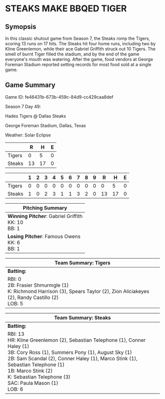 # STEAKS MAKE BBQED TIGER

## Symopsis

In this classic shutout game from Season 7, the Steaks romp the Tigers, scoring
13 runs on 17 hits. The Steaks hit four home runs, including two by Kline Greenlemon,
while their ace Gabriel Griffith struck out 10 Tigers. The smell of burnt Tiger
filled the stadium, and by the end of the game everyone's mouth was watering.
After the game, food vendors at George Foreman Stadium reported setting records for
most food sold at a single game.


## Game Summary


Game ID: fe46431b-673b-459c-84d9-cc429caa8def

Season 7 Day 49:

Hades Tigers @ Dallas Steaks

George Foreman Stadium, Dallas, Texas

Weather: Solar Eclipse



|  | R | H | E |
| --- | --- | --- | --- |
| Tigers |   0 |   5 |   0 | 
| Steaks |  13 |  17 |   0 | 


|  |   1 |   2 |   3 |   4 |   5 |   6 |   7 |   8 |   9 |  R | H | E |
| --- | --- | --- | --- | --- | --- | --- | --- | --- | --- | --- | --- | --- |
| Tigers |   0 |   0 |   0 |   0 |   0 |   0 |   0 |   0 |   0 |   0 |   5 |   0 | 
| Steaks |   1 |   0 |   2 |   3 |   1 |   1 |   3 |   2 |   0 |  13 |  17 |   0 | 


| Pitching Summary |
| --- |
| **Winning Pitcher**: Gabriel Griffith<br />KK: 10<br />BB: 1 |
| **Losing Pitcher**: Famous Owens<br />KK: 6<br />BB: 1 |


| Team Summary: Tigers |
| --- |
| **Batting:** |
| RBI: 0 <br />2B: Frasier Shmurmgle (1) <br />K: Richmond Harrison (3), Spears Taylor (2), Zion Aliciakeyes (2), Randy Castillo (2) <br />LOB: 5 |


| Team Summary: Steaks |
| --- |
| **Batting:** |
| RBI: 13 <br />HR: Kline Greenlemon (2), Sebastian Telephone (1), Conner Haley (1) <br />3B: Cory Ross (1), Summers Pony (1), August Sky (1) <br />2B: Sam Scandal (2), Conner Haley (1), Marco Stink (1), Sebastian Telephone (1) <br />1B: Marco Stink (2) <br />K: Sebastian Telephone (3) <br />SAC: Paula Mason (1) <br />LOB: 6 |

